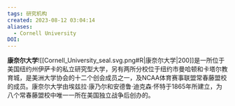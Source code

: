```yaml
---
tags: 研究机构
created: 2023-08-12 03:04:14
aliases:
  - Cornell University
DOI: 
---
```


**康奈尔大学**![[Cornell_University_seal.svg.png#R|康奈尔大学|200]]是一所位于美国纽约州伊萨卡的私立研究型大学，另有两所分校位于纽约市曼哈顿和卡塔尔教育城，是美洲大学协会的十二个创会成员之一，及NCAA体育赛事联盟常春藤盟校的成员。康奈尔大学由埃兹拉·康乃尔和安德鲁·迪克森·怀特于1865年所建立，为八个常春藤盟校中唯一一所在美国独立战争后创办的。